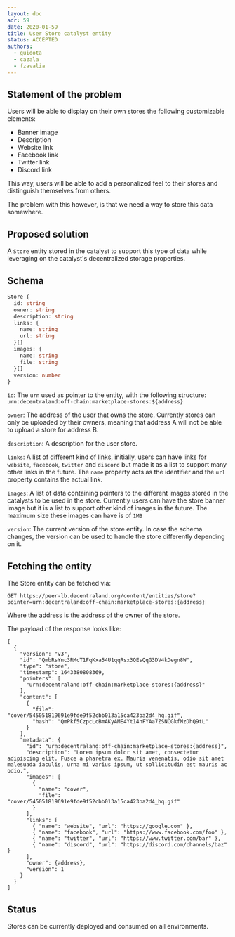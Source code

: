 ```yaml
---
layout: doc
adr: 59
date: 2020-01-59
title: User Store catalyst entity
status: ACCEPTED
authors:
  - guidota
  - cazala
  - fzavalia
---
```


## Statement of the problem

Users will be able to display on their own stores the following customizable elements:

- Banner image
- Description
- Website link
- Facebook link
- Twitter link
- Discord link

This way, users will be able to add a personalized feel to their stores and distinguish themselves from others.

The problem with this however, is that we need a way to store this data somewhere.

## Proposed solution

A `Store` entity stored in the catalyst to support this type of data while leveraging on the catalyst's decentralized storage properties.

## Schema

```ts
Store {
  id: string
  owner: string
  description: string
  links: {
    name: string
    url: string
  }[]
  images: {
    name: string
    file: string
  }[]
  version: number
}
```

`id`: The `urn` used as pointer to the entity, with the following structure: `urn:decentraland:off-chain:marketplace-stores:${address}`

`owner`: The address of the user that owns the store. Currently stores can only be uploaded by their owners, meaning that address A will not be able to upload a store for address B.

`description`: A description for the user store.

`links`: A list of different kind of links, initially, users can have links for `website`, `facebook`, `twitter` and `discord` but made it as a list to support many other links in the future. The `name` property acts as the identifier and the `url` property contains the actual link.

`images`: A list of data containing pointers to the different images stored in the catalysts to be used in the store. Currently users can have the store banner image but it is a list to support other kind of images in the future. The maximum size these images can have is of `1MB`

`version`: The current version of the store entity. In case the schema changes, the version can be used to handle the store differently depending on it.

## Fetching the entity

The Store entity can be fetched via:

```
GET https://peer-lb.decentraland.org/content/entities/store?pointer=urn:decentraland:off-chain:marketplace-stores:{address}
```

Where the address is the address of the owner of the store.

The payload of the response looks like:

```
[
  {
    "version": "v3",
    "id": "QmbRsYnc3RMcT1FqKxa54U1qqRsx3QEsQqG3DV4kDegn8W",
    "type": "store",
    "timestamp": 1643380808369,
    "pointers": [
      "urn:decentraland:off-chain:marketplace-stores:{address}"
    ],
    "content": [
      {
        "file": "cover/545051819691e9fde9f52cbb013a15ca423ba2d4_hq.gif",
        "hash": "QmPkf5CzpcLcBmAKyAME4Yt14hFYAa7ZSNCGkfMzDhQ9tL"
      }
    ],
    "metadata": {
      "id": "urn:decentraland:off-chain:marketplace-stores:{address}",
      "description": "Lorem ipsum dolor sit amet, consectetur adipiscing elit. Fusce a pharetra ex. Mauris venenatis, odio sit amet malesuada iaculis, urna mi varius ipsum, ut sollicitudin est mauris ac odio.",
      "images": [
        {
          "name": "cover",
          "file": "cover/545051819691e9fde9f52cbb013a15ca423ba2d4_hq.gif"
        }
      ],
      "links": [
        { "name": "website", "url": "https://google.com" },
        { "name": "facebook", "url": "https://www.facebook.com/foo" },
        { "name": "twitter", "url": "https://www.twitter.com/bar" },
        { "name": "discord", "url": "https://discord.com/channels/baz" }
      ],
      "owner": {address},
      "version": 1
    }
  }
]
```

## Status

Stores can be currently deployed and consumed on all environments.
